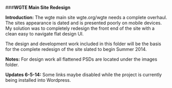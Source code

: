 ###**WGTE Main Site Redesign**

**Introduction:** The wgte main site wgte.org/wgte needs a complete overhaul. The sites appearance is dated and is presented poorly on mobile devices. My solution was to completely redesign the front end of the site with a clean easy to navigate flat design UI. 

The design and development work included in this folder will be the basis for the complete redesign of the site slated to begin Summer 2014.

**Notes:** For design work all flattened PSDs are located under the images folder. 

**Updates 6-5-14:** Some links maybe disabled while the project is currently being installed into Wordpress. 





